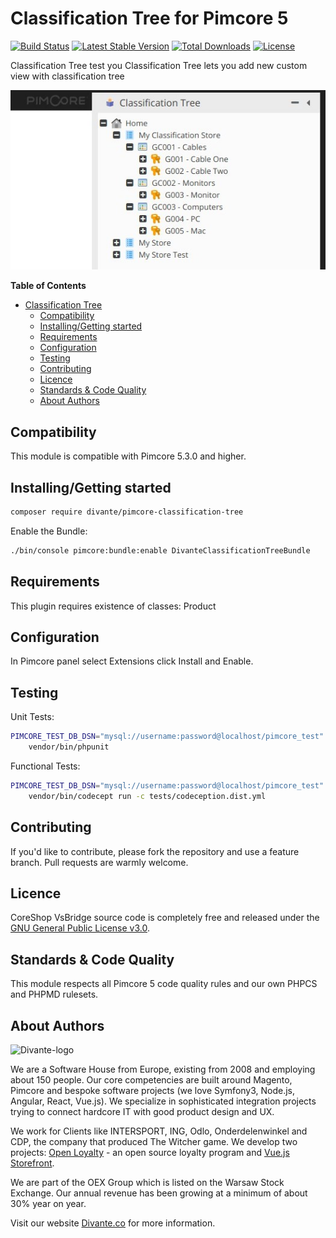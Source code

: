 # Classification Tree for Pimcore 5
[![Build Status](https://travis-ci.org/DivanteLtd/pimcore-classification-tree.svg?branch=master)](https://travis-ci.org/DivanteLtd/pimcore-classification-tree)
[![Latest Stable Version](https://poser.pugx.org/divante/pimcore-classification-tree/v/stable)](https://packagist.org/packages/divante/pimcore-classification-tree)
[![Total Downloads](https://poser.pugx.org/divante/pimcore-classification-tree/downloads)](https://packagist.org/packages/divante/pimcore-classification-tree)
[![License](https://poser.pugx.org/divante/pimcore-classification-tree/license)](https://packagist.org/packages/divante/pimcore-classification-tree)

Classification Tree test you Classification Tree lets you add new custom view with classification tree

![Classification Tree](docs/example.jpeg?raw=true "Classification Tree")

**Table of Contents**
- [Classification Tree](#classification-tree)
	- [Compatibility](#compatibility)
	- [Installing/Getting started](#installinggetting-started)
	- [Requirements](#requirements)
	- [Configuration](#configuration)
	- [Testing](#testing)
	- [Contributing](#contributing)
	- [Licence](#licence)
	- [Standards & Code Quality](#standards--code-quality)
	- [About Authors](#about-authors)

## Compatibility
This module is compatible with Pimcore 5.3.0 and higher.

## Installing/Getting started

```bash
composer require divante/pimcore-classification-tree
```

Enable the Bundle:
```bash
./bin/console pimcore:bundle:enable DivanteClassificationTreeBundle
```

## Requirements
This plugin requires existence of classes: Product

## Configuration
In Pimcore panel select Extensions click Install and Enable.

## Testing
Unit Tests:
```bash
PIMCORE_TEST_DB_DSN="mysql://username:password@localhost/pimcore_test" \
    vendor/bin/phpunit
```

Functional Tests:
```bash
PIMCORE_TEST_DB_DSN="mysql://username:password@localhost/pimcore_test" \
    vendor/bin/codecept run -c tests/codeception.dist.yml
```

## Contributing
If you'd like to contribute, please fork the repository and use a feature branch. Pull requests are warmly welcome.

## Licence 
CoreShop VsBridge source code is completely free and released under the 
[GNU General Public License v3.0](https://github.com/DivanteLtd/pimcore-classification-tree/blob/master/LICENSE).

## Standards & Code Quality
This module respects all Pimcore 5 code quality rules and our own PHPCS and PHPMD rulesets.

## About Authors
![Divante-logo](http://divante.co/logo-HG.png "Divante")

We are a Software House from Europe, existing from 2008 and employing about 150 people. Our core competencies are built 
around Magento, Pimcore and bespoke software projects (we love Symfony3, Node.js, Angular, React, Vue.js). 
We specialize in sophisticated integration projects trying to connect hardcore IT with good product design and UX.

We work for Clients like INTERSPORT, ING, Odlo, Onderdelenwinkel and CDP, the company that produced The Witcher game. 
We develop two projects: [Open Loyalty](http://www.openloyalty.io/ "Open Loyalty") - an open source loyalty program 
and [Vue.js Storefront](https://github.com/DivanteLtd/vue-storefront "Vue.js Storefront").

We are part of the OEX Group which is listed on the Warsaw Stock Exchange. Our annual revenue has been growing at a 
minimum of about 30% year on year.

Visit our website [Divante.co](https://divante.co/ "Divante.co") for more information.
